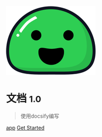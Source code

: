 ![logo](_media/icon.svg)

# 文档 <small>1.0</small>

> 使用docsify编写


[app](app/)
[Get Started](#docsify)